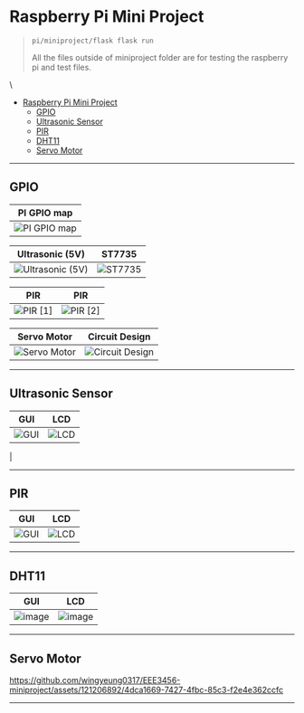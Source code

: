 # Raspberry Pi Mini Project
> `pi/miniproject/flask flask run`
> 
> All the files outside of miniproject folder are for testing the raspberry pi and test files.

\
- [Raspberry Pi Mini Project](#raspberry-pi-mini-project)
  - [GPIO](#gpio)
  - [Ultrasonic Sensor](#ultrasonic-sensor)
  - [PIR](#pir)
  - [DHT11](#dht11)
  - [Servo Motor](#servo-motor)

---

## GPIO
|PI GPIO map|
|---|
|![PI GPIO map](https://github.com/wingyeung0317/EEE3456-miniproject/assets/121206892/b7c68f76-c4da-4f66-adc2-9162f66204f9)|

|Ultrasonic (5V)|ST7735|
|---|---|
|![Ultrasonic (5V)](https://github.com/wingyeung0317/EEE3456-miniproject/assets/121206892/dae157d7-8d2f-440e-b140-960c8aaa5e54)|![ST7735](https://github.com/wingyeung0317/EEE3456-miniproject/assets/121206892/fcbaff2c-450f-4b15-ab72-59a031ad0066)|

|PIR|PIR|
|---|---|
|![PIR [1]](https://github.com/wingyeung0317/EEE3456-miniproject/assets/121206892/ca9d8e2d-399a-4ee4-bc0b-ce9ff165d28f)|![PIR [2]](https://github.com/wingyeung0317/EEE3456-miniproject/assets/121206892/6faf9e0f-d0d0-4e10-80ea-0cba12bfe64d)|

|Servo Motor|Circuit Design|
|---|---|
|![Servo Motor](https://github.com/wingyeung0317/EEE3456-miniproject/assets/121206892/5bcadb3b-ed0c-4ad8-a118-f6a4c43ea828)|![Circuit Design](https://github.com/wingyeung0317/EEE3456-miniproject/assets/121206892/b80212d7-ea8e-4dbf-9f3d-f602afba2f1f)

---

## Ultrasonic Sensor
|GUI|LCD|
|---|---|
|![GUI](https://github.com/wingyeung0317/EEE3456-miniproject/assets/121206892/21853337-c0a9-4ef5-be7b-b4780aeb4039)|![LCD](https://github.com/wingyeung0317/EEE3456-miniproject/assets/121206892/484158bf-de6b-43ad-b98f-910e414e9a65)
|

---

## PIR
|GUI|LCD|
|---|---|
|![GUI](https://github.com/wingyeung0317/EEE3456-miniproject/assets/121206892/9e6875a9-27ac-41bb-b027-3720011cd84b)|![LCD](https://github.com/wingyeung0317/EEE3456-miniproject/assets/121206892/19639b12-de49-43bb-b50b-4346393b93b0)|



---

## DHT11
|GUI|LCD|
|---|---|
|![image](https://github.com/wingyeung0317/EEE3456-miniproject/assets/121206892/deb5e964-8680-4752-b83a-cd4e2a0a0b77)|![image](https://github.com/wingyeung0317/EEE3456-miniproject/assets/121206892/628fa1b3-8f1d-48c4-a984-b6d7a1c87762)|

---

## Servo Motor
https://github.com/wingyeung0317/EEE3456-miniproject/assets/121206892/4dca1669-7427-4fbc-85c3-f2e4e362ccfc

---
